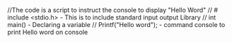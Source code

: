 //The code is a script to instruct the console to display "Hello Word"
// # include <stdio.h>  - This is to include standard input output Library
// int main()  - Declaring a variable
// Printf("Hello word");   - command console to print Hello word on console
